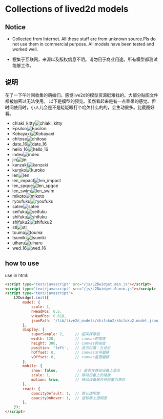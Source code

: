 # Collections of lived2d models

## Notice

- Collected from Internet. All these stuff are from unknown source.Pls do not use them in commercial purpose. All models have been tested and worked well.

- 搜集于互联网，来源以及版权信息不明。请勿用于商业用途。所有模型都测试能够工作。

## 说明

花了一下午时间收集的萌娘们。感觉live2d的模型资源挺难找的。大部分贴图文件都被加密过无法使用。
以下是模型的预览。虽然看起来是有一点呆呆的感觉。但时间使用时，小人儿会是不是眨眨眼打个哈欠什么的的，会生动很多。比截图好看。

- chiaki_kitty![chiaki_kitty](preview/chiaki_kitty.png)
- Epsilon![Epsilon](preview/Epsilon.png)
- Kobayaxi![Kobayaxi](preview/Kobayaxi.png)
- chitose![chitose](preview/chitose.png)
- date_16![date_16](preview/date_16.png)
- hello_16![hello_16](preview/hello_16.png)
- index![index](preview/index.png)
- jin![jin](preview/jin.png)
- kanzaki![kanzaki](preview/kanzaki.png)
- kuroko![kuroko](preview/kuroko.png)
- len![len](preview/len.png)
- len_impact![len_impact](preview/len_impact.png)
- len_spqce![len_spqce](preview/len_spqce.png)
- len_swim![len_swim](preview/len_swim.png)
- mikoto![mikoto](preview/mikoto.png)
- ryoufuku![ryoufuku](preview/ryoufuku.png)
- saten![saten](preview/saten.png)
- seifuku![seifuku](preview/seifuku.png)
- shifuku![shifuku](preview/shifuku.png)
- shifuku2![shifuku2](preview/shifuku2.png)
- stl![stl](preview/stl.png)
- touma![touma](preview/touma.png)
- tsumiki![tsumiki](preview/tsumiki.png)
- uiharu![uiharu](preview/uiharu.png)
- wed_16![wed_16](preview/wed_16.png)

## how to use

use in html:

```html
<script type="text/javascript" src="/js/L2Dwidget.min.js"></script>
<script type="text/javascript" src="/js/L2Dwidget.0.min.js"></script>
<script type="text/javascript">
    L2Dwidget.init({
        model: {
            scale: 1,
            hHeadPos: 0.5,
            vHeadPos: 0.618,
            jsonPath: '/lib/live2d_models/shifuku2/shifuku2.model.json',       // xxx.model.json 的路径, 换人物需要修改这里
        },
        display: {
            superSample: 2,     // 超采样等级
            width: 120,         // canvas的宽度
            height: 300,        // canvas的高度
            position: 'left',   // 显示位置：左或右
            hOffset: 0,         // canvas水平偏移
            vOffset: 0,         // canvas垂直偏移
        },
        mobile: {
            show: false,         // 是否在移动设备上显示
            scale: 1,           // 移动设备上的缩放
            motion: true,       // 移动设备是否开启重力感应
        },
        react: {
            opacityDefault: 1,  // 默认透明度
            opacityOnHover: 1,  // 鼠标移上透明度
        },
    });
</script>
```
